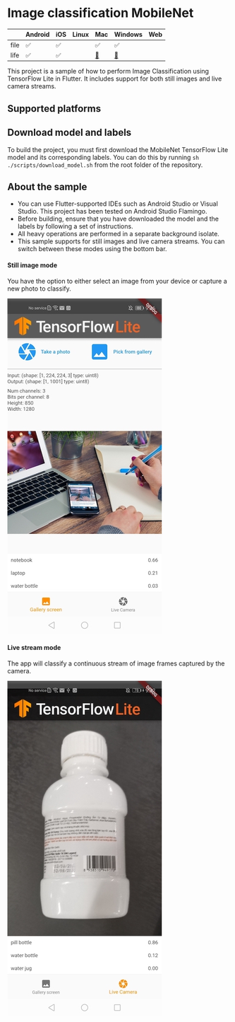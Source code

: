 # Image classification MobileNet

|      | Android | iOS | Linux | Mac | Windows | Web |
|------|---------|-----|-------|-----|---------|-----|
| file | ✅       | ✅   |       | ✅   |    ✅    |     |
| life | ✅       | ✅   |       | [🚧](https://github.com/flutter/flutter/issues/41708)   |     [🚧](https://github.com/flutter/flutter/issues/41709)   |     |

This project is a sample of how to perform Image Classification using
TensorFlow Lite in Flutter. It includes support for both still images and live
camera streams.

## Supported platforms



## Download model and labels

To build the project, you must first download the MobileNet TensorFlow Lite
model and its corresponding labels. You can do this by
running `sh ./scripts/download_model.sh` from the root folder of the repository.

## About the sample

- You can use Flutter-supported IDEs such as Android Studio or Visual Studio.
  This project has been tested on Android Studio Flamingo.
- Before building, ensure that you have downloaded the model and the labels by
  following a set of instructions.
- All heavy operations are performed in a separate background isolate.
- This sample supports for still images and live camera streams. You can
  switch between these modes using the bottom bar.

#### Still image mode

You have the option to either select an image from your device or capture a new
photo to classify.

![Still image mode](screenshots/still_image.jpg)

#### Live stream mode

The app will classify a continuous stream of image frames captured by the
camera.

![Live stream mode](screenshots/live_stream.jpg)
